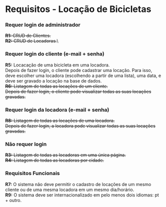 # Requisitos - Locação de Bicicletas

### Requer login de administrador
~~**R1:** CRUD de Clientes.~~\
~~**R2:** CRUD de Locadoras.~~\

### Requer login do cliente (e-mail + senha)
**R5:** Locacação de uma bicicleta em uma locadora.\
Depois de fazer login, o cliente pode cadastrar uma locação. Para isso, deve escolher uma locadora (escolhendo a partir de uma lista), uma data, e deve ser gravado a locação na base de dados.\
~~**R6:** Listagem de todas as locações de um cliente.\
Depois de fazer login, o cliente pode visualizar todas as suas locações gravadas.~~

### Requer login da locadora (e-mail + senha)
~~**R8:** Listagem de todas as locações de uma locadora.\
Depois de fazer login, a locadora pode visualizar todas as suas locações gravadas.~~

### Não requer login
~~**R3:** Listagem de todas as locadoras em uma única página.~~\
~~**R4:** Listagem de todas as locadoras por cidade.~~

### Requisitos Funcionais
**R7:** O sistema não deve permitir o cadastro de locações de um mesmo cliente ou de uma mesma locadora em um mesmo dia/horário.\
**R9:** O sistema deve ser internacionalizado em pelo menos dois idiomas: pt + outro.
 

